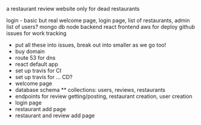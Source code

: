 a restaurant review website only for dead restaurants

login - basic but real
welcome page, login page, list of restaurants, admin list of users?
mongo db
node backend
react frontend
aws for deploy
github issues for work tracking

* put all these into issues, break out into smaller as we go too!
* buy domain
* route 53 for dns
* react default app
* set up travis for CI
* set up travis for ... CD?
* welcome page
* database schema
** collections: users, reviews, restaurants
* endpoints for review getting/posting, restaurant creation, user creation
* login page
* restaurant add page
* restaurant and review add page
